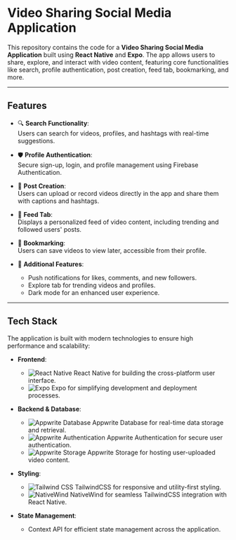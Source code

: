 # Video Sharing Social Media Application  

This repository contains the code for a **Video Sharing Social Media Application** built using **React Native** and **Expo**. The app allows users to share, explore, and interact with video content, featuring core functionalities like search, profile authentication, post creation, feed tab, bookmarking, and more.  

---

## Features  

- 🔍 **Search Functionality**:  
  Users can search for videos, profiles, and hashtags with real-time suggestions.  

- 🛡️ **Profile Authentication**:  
  Secure sign-up, login, and profile management using Firebase Authentication.  

- 🎥 **Post Creation**:  
  Users can upload or record videos directly in the app and share them with captions and hashtags.  

- 📄 **Feed Tab**:  
  Displays a personalized feed of video content, including trending and followed users' posts.  

- 🔖 **Bookmarking**:  
  Users can save videos to view later, accessible from their profile.  

- 🌟 **Additional Features**:  
  - Push notifications for likes, comments, and new followers.  
  - Explore tab for trending videos and profiles.  
  - Dark mode for an enhanced user experience.  

---

## Tech Stack  

The application is built with modern technologies to ensure high performance and scalability:  

- **Frontend**:  
  - ![React Native](https://img.shields.io/badge/React%20Native-20232A?style=flat&logo=react&logoColor=61DAFB) React Native for building the cross-platform user interface.  
  - ![Expo](https://img.shields.io/badge/Expo-1B1F23?style=flat&logo=expo&logoColor=white) Expo for simplifying development and deployment processes.  

- **Backend & Database**:  
  - ![Appwrite Database](https://img.shields.io/badge/Appwrite%20Database-FF3366?style=flat&logo=appwrite&logoColor=white) Appwrite Database for real-time data storage and retrieval.  
  - ![Appwrite Authentication](https://img.shields.io/badge/Appwrite%20Auth-FF3366?style=flat&logo=appwrite&logoColor=white) Appwrite Authentication for secure user authentication.  
  - ![Appwrite Storage](https://img.shields.io/badge/Appwrite%20Storage-FF3366?style=flat&logo=appwrite&logoColor=white) Appwrite Storage for hosting user-uploaded video content.    

- **Styling**:  
  - ![Tailwind CSS](https://img.shields.io/badge/TailwindCSS-38B2AC?style=flat&logo=tailwind-css&logoColor=white) TailwindCSS for responsive and utility-first styling.  
  - ![NativeWind](https://img.shields.io/badge/NativeWind-000000?style=flat&logo=react&logoColor=61DAFB) NativeWind for seamless TailwindCSS integration with React Native.  

- **State Management**:  
  - Context API for efficient state management across the application.  
